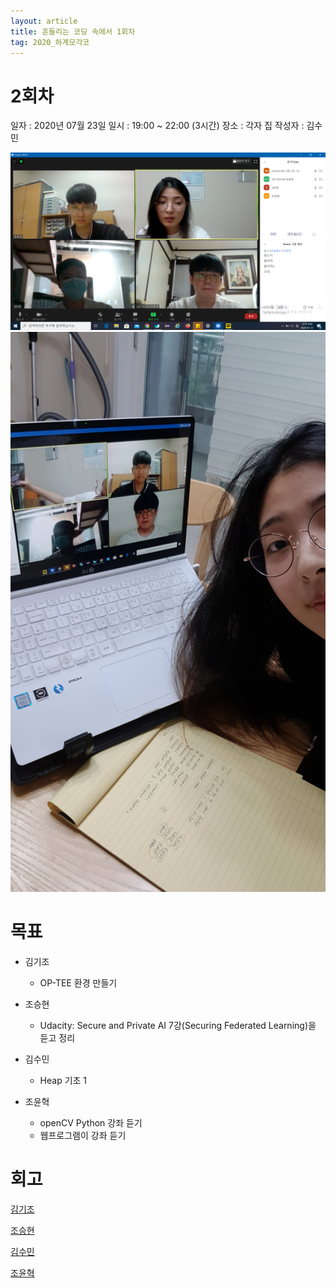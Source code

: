 ```yaml
---
layout: article
title: 흔들리는 코딩 속에서 1회차
tag: 2020_하계모각코
---
```


# 2회차
일자 : 2020년 07월 23일
일시 : 19:00 ~ 22:00 (3시간)
장소 : 각자 집
작성자 : 김수민

![캡처](./imgs/meet2-1.png)
![사진](./imgs/meet2-2.jpg)

# 목표

* 김기조
	* OP-TEE 환경 만들기

* 조승현
	* Udacity: Secure and Private AI 7강(Securing Federated Learning)을 듣고 정리

* 김수민
	* Heap 기초 1

* 조윤혁
	* openCV Python 강좌 듣기
	* 웹프로그램이 강좌 듣기

# 회고

[김기조](https://k2j507.github.io/2nd/)

[조승현](https://pmcsh04.github.io/2020%20%ED%95%98%EA%B3%84%20%EB%AA%A8%EA%B0%81%EC%BD%94/second-mgc/)

[김수민](https://tnatna0801.github.io/2020/07/23/soomin-second.html)

[조윤혁](https://joyunhyeok.github.io/JoWorld.github.io/blog/2%EC%9D%BC%EC%B0%A8-post/)

